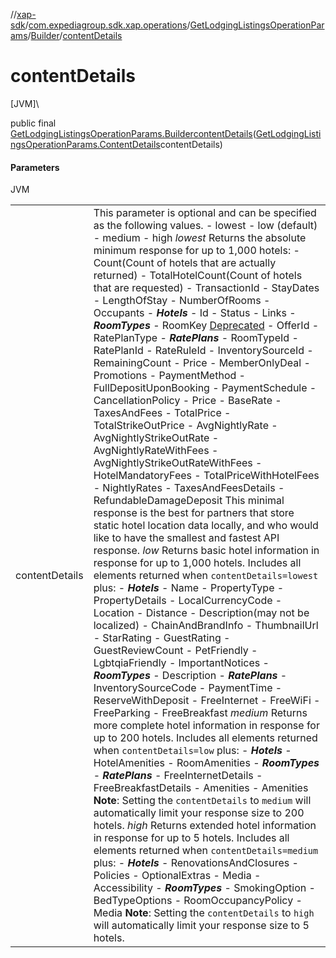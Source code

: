 //[xap-sdk](../../../../index.md)/[com.expediagroup.sdk.xap.operations](../../index.md)/[GetLodgingListingsOperationParams](../index.md)/[Builder](index.md)/[contentDetails](content-details.md)

# contentDetails

[JVM]\

public final [GetLodgingListingsOperationParams.Builder](index.md)[contentDetails](content-details.md)([GetLodgingListingsOperationParams.ContentDetails](../-content-details/index.md)contentDetails)

#### Parameters

JVM

| | |
|---|---|
| contentDetails | This parameter is optional and can be specified as the following values. - lowest - low (default) - medium - high  *lowest* Returns the absolute minimum response for up to 1,000 hotels: - Count(Count of hotels that are actually returned) - TotalHotelCount(Count of hotels that are requested) - TransactionId - StayDates - LengthOfStay - NumberOfRooms - Occupants - ***Hotels***   - Id   - Status   - Links   - ***RoomTypes***     - RoomKey [Deprecated](https://kotlinlang.org/api/latest/jvm/stdlib/kotlin/-deprecated/index.html)     - OfferId     - RatePlanType     - ***RatePlans***       - RoomTypeId       - RatePlanId       - RateRuleId       - InventorySourceId       - RemainingCount       - Price       - MemberOnlyDeal       - Promotions       - PaymentMethod       - FullDepositUponBooking       - PaymentSchedule       - CancellationPolicy     - Price       - BaseRate       - TaxesAndFees       - TotalPrice       - TotalStrikeOutPrice       - AvgNightlyRate       - AvgNightlyStrikeOutRate       - AvgNightlyRateWithFees       - AvgNightlyStrikeOutRateWithFees       - HotelMandatoryFees       - TotalPriceWithHotelFees       - NightlyRates       - TaxesAndFeesDetails       - RefundableDamageDeposit  This minimal response is the best for partners that store static hotel location data locally, and who would like to have the smallest and fastest API response.  *low* Returns basic hotel information in response for up to 1,000 hotels.  Includes all elements returned when `contentDetails=lowest` plus: - ***Hotels***   - Name   - PropertyType   - PropertyDetails   - LocalCurrencyCode   - Location   - Distance   - Description(may not be localized)   - ChainAndBrandInfo   - ThumbnailUrl   - StarRating   - GuestRating   - GuestReviewCount   - PetFriendly   - LgbtqiaFriendly   - ImportantNotices   - ***RoomTypes***     - Description     - ***RatePlans***       - InventorySourceCode       - PaymentTime       - ReserveWithDeposit       - FreeInternet       - FreeWiFi       - FreeParking       - FreeBreakfast  *medium* Returns more complete hotel information in response for up to 200 hotels.  Includes all elements returned when `contentDetails=low` plus: - ***Hotels***   - HotelAmenities   - RoomAmenities   - ***RoomTypes***     - ***RatePlans***       - FreeInternetDetails       - FreeBreakfastDetails       - Amenities     - Amenities  **Note**: Setting the `contentDetails` to `medium` will automatically limit your response size to 200 hotels.  *high* Returns extended hotel information in response for up to 5 hotels.  Includes all elements returned when `contentDetails=medium` plus: - ***Hotels***   - RenovationsAndClosures   - Policies   - OptionalExtras   - Media   - Accessibility   - ***RoomTypes***     - SmokingOption     - BedTypeOptions     - RoomOccupancyPolicy     - Media  **Note**: Setting the `contentDetails` to `high` will automatically limit your response size to 5 hotels. |
